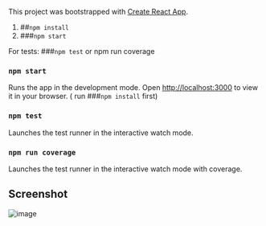 This project was bootstrapped with [Create React App](https://github.com/facebook/create-react-app).

1) ##`npm install`
2) ###`npm start`

For tests: ###`npm test` or npm run coverage


### `npm start` 
Runs the app in the development mode. Open [http://localhost:3000](http://localhost:3000) to view it in your browser. ( run ###`npm install` first)

### `npm test` 
Launches the test runner in the interactive watch mode.

### `npm run coverage` 
Launches the test runner in the interactive watch mode with coverage.

## Screenshot

![image](https://github.com/Mihairz/Scrimba-React-1-Digital_business_card/assets/101760974/f61cf7e2-881a-4164-adc6-49483ade5661)
